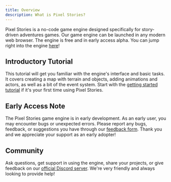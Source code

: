 ```yaml
---
title: Overview
description: What is Pixel Stories?
---
```


Pixel Stories is a no-code game engine designed specifically for story-driven adventures games. Our game engine can be launched in any modern web browser. The engine is free and in early access alpha. You can jump right into the engine <a href="https://app.pixelstories.io" target="_blank">here</a>!

## Introductory Tutorial

This tutorial will get you familiar with the engine's interface and basic tasks. It covers creating a map with terrain and objects, adding animations and actors, as well as a bit of the event system. Start with the [getting started tutorial](../tutorials/basic) if it's your first time using Pixel Stories.

## Early Access Note

The Pixel Stories game engine is in early development. As an early user, you may encounter bugs or unexpected errors. Please report any bugs, feedback, or suggestions you have through our [feedback form](https://forms.gle/76x3G1mkUQpKvbG7A). Thank you and we appreciate your support as an early adopter!

## Community

Ask questions, get support in using the engine, share your projects, or give feedback on our [official Discord server](https://discord.gg/XN9EaUh26g). We're very friendly and always looking to provide help!
